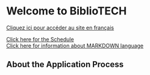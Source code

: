 # Welcome to BiblioTECH
[Cliquez ici pour accéder au site en français](/index-fr.html) <br>


[Click here for the Schedule](https://claraturp.github.io/Website_Test/schedule.html) <br>
[Click here for information about MARKDOWN language](https://claraturp.github.io/Website_Test/markdown.html)

## About the Application Process

